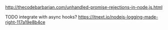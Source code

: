 


http://thecodebarbarian.com/unhandled-promise-rejections-in-node.js.html

TODO integrate with async hooks? https://itnext.io/nodejs-logging-made-right-117a19e8b4ce
